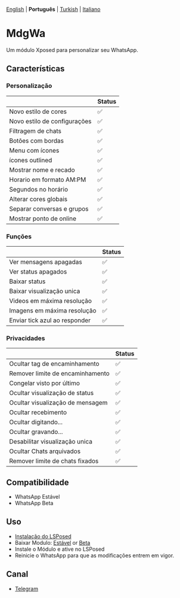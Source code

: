 [English](../README.md) | **Português** | [Turkish](./README_TR.md) | [Italiano](languages/README_IT.md)

# MdgWa

Um módulo Xposed para personalizar seu WhatsApp.

## Características

### Personalização

|                         | Status |
|-------------------------| ------------- |
| Novo estilo de cores    | ✅ |
| Novo estilo de configurações | ✅ |
| Filtragem de chats      | ✅ |
| Botões com bordas       | ✅ |
| Menu com ícones         | ✅ |
| ícones outlined         | ✅ |
| Mostrar nome e recado   | ✅ |
| Horario em formato AM:PM | ✅ |
| Segundos no horário     | ✅ |
| Alterar cores globais   | ✅ |
| Separar conversas e grupos | ✅ |
| Mostrar ponto de online | ✅ |


### Funções

|                               | Status |
|-------------------------------| ------------- |
| Ver mensagens apagadas        | ✅ |
| Ver status apagados           | ✅ |
| Baixar status                 | ✅ |
| Baixar visualização unica     | ✅ |
| Videos em máxima resolução    | ✅ |
| Imagens em máxima resolução   | ✅ |
| Enviar tick azul ao responder | ✅ |

### Privacidades

|                                  | Status |
|----------------------------------| ------------- |
| Ocultar tag de encaminhamento    | ✅ |
| Remover limite de encaminhamento | ✅ |
| Congelar visto por último        | ✅ |
| Ocultar visualização de status   | ✅ |
| Ocultar visualização de mensagem | ✅ |
| Ocultar recebimento              | ✅ |
| Ocultar digitando...             | ✅ |
| Ocultar gravando...              | ✅ |
| Desabilitar visualização unica   | ✅ |
| Ocultar Chats arquivados         | ✅ |
| Remover limite de chats fixados  | ✅ |

## Compatibilidade

- WhatsApp Estável
- WhatsApp Beta

## Uso

- [Instalação do LSPosed](https://github.com/LSPosed/LSPosed)
- Baixar Modulo: [Estável](https://github.com/ItsMadruga/MdgWa/releases/latest) or [Beta](https://github.com/ItsMadruga/MdgWa/actions)
- Instale o Módulo e ative no LSPosed
- Reinicie o WhatsApp para que as modificações entrem em vigor.

## Canal

- [Telegram](https://t.me/mdgwamodule)
